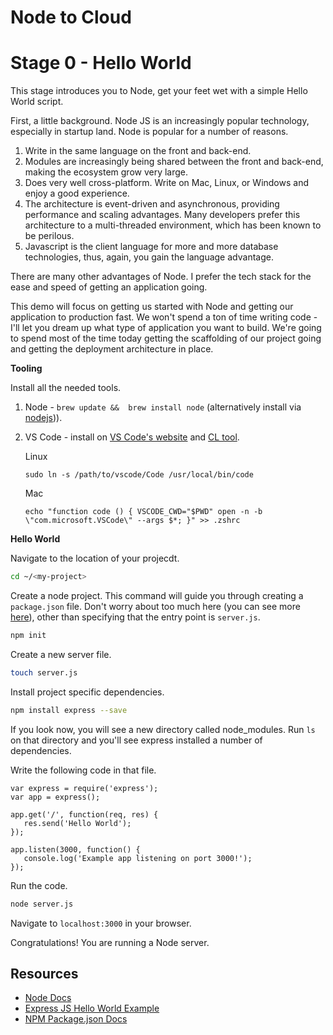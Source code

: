 # Node to Cloud

# Stage 0 - Hello World

This stage introduces you to Node, get your feet wet with a simple Hello World script. 

First, a little background. Node JS is an increasingly popular technology, especially in startup land. 
Node is popular for a number of reasons. 

1. Write in the same language on the front and back-end. 
2. Modules are increasingly being shared between the front and back-end, making the ecosystem grow very large. 
3. Does very well cross-platform. Write on Mac, Linux, or Windows and enjoy a good experience. 
4. The architecture is event-driven and asynchronous, providing performance and scaling advantages. Many developers prefer this architecture to a multi-threaded environment, which has been known to be perilous. 
5. Javascript is the client language for more and more database technologies, thus, again, you gain the language advantage. 

There are many other advantages of Node. I prefer the tech stack for the ease and speed of getting an application going. 

This demo will focus on getting us started with Node and getting our application to production fast. We won't spend a ton of time writing code - I'll let you dream up what type of application you want to build. 
We're going to spend most of the time today getting the scaffolding of our project going and getting the deployment architecture in place. 

**Tooling**

Install all the needed tools. 

1. Node - `brew update &&  brew install node` (alternatively install via [nodejs](https://nodejs.org/en/download/))).
2. VS Code - install on [VS Code's website](https://code.visualstudio.com/) and [CL tool](https://code.visualstudio.com/docs/editor/setup).

    Linux

    `sudo ln -s /path/to/vscode/Code /usr/local/bin/code`

    Mac

    `echo "function code () { VSCODE_CWD="$PWD" open -n -b \"com.microsoft.VSCode\" --args $*; }" >> .zshrc`

**Hello World**

Navigate to the location of your projecdt. 

```zsh
cd ~/<my-project>
```

Create a node project. This command will guide you through creating a `package.json` file. Don't worry about too much here (you can see more [here](https://docs.npmjs.com/files/package.json)), other than specifying that the entry point is `server.js`. 

```zsh
npm init
```

Create a new server file. 

```zsh
touch server.js
```

Install project specific dependencies. 

```zsh
npm install express --save
```

If you look now, you will see a new directory called node_modules. Run `ls` on that directory and you'll see express installed a number of dependencies. 

Write the following code in that file. 

```node
var express = require('express');
var app = express();

app.get('/', function(req, res) {
   res.send('Hello World'); 
});

app.listen(3000, function() {
   console.log('Example app listening on port 3000!'); 
});
```
    
Run the code.

```zsh
node server.js
```

Navigate to `localhost:3000` in your browser.

Congratulations! You are running a Node server. 

## Resources

* [Node Docs](https://nodejs.org/api/)
* [Express JS Hello World Example](http://expressjs.com/en/starter/hello-world.html)
* [NPM Package.json Docs](https://docs.npmjs.com/files/package.json)
